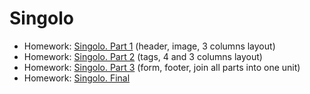 # Singolo

- Homework: [Singolo. Part 1](https://StankevichVitaly.github.io/singolo/singolo1.html) (header, image, 3 columns layout)
- Homework: [Singolo. Part 2](https://StankevichVitaly.github.io/singolo/singolo2.html) (tags, 4 and 3 columns layout)
- Homework: [Singolo. Part 3](https://StankevichVitaly.github.io/singolo/singolo3.html) (form, footer, join all parts into one unit)
- Homework: [Singolo. Final](https://StankevichVitaly.github.io/singolo/index.html)
